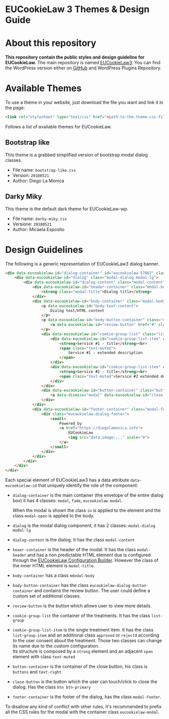 # EUCookieLaw 3 Themes & Design Guide
# About this repository

**This repository contain the public styles and design guideline for EUCookieLaw.** 
The main repository is named [EUCookieLaw3](https://github.com/diegolamonica/EUCookieLaw3).
You can find the WordPress version either on [GitHub](https://github.com/diegolamonica/EUCookieLaw3-wp) 
and WordPress Plugins Repository.

# Available Themes

To use a theme in your website, just download the file you want and link it in the page:

```html
<link rel="stylesheet" type="text/css" href="<path-to-the-theme-css-file.css>" />
```

Follows a list of available themes for EUCookieLaw.

## Bootstrap like
This theme is a grabbed simplified version of bootstrap modal dialog classes.

* File name: `bootstrap-like.css`
* Version: `20180521`   
* Author: Diego La Monica

## Darky Miky
This theme is the default dark theme for EUCookieLaw-wp.

* File name: `darky-miky.css`
* Versione: `20180521`
* Author: Micaela Esposito

# Design Guidelines

The following is a generic representation of EUCookieLaw3 dialog banner.

```html
<div data-eucookielaw-id="dialog-container" id="eucookielaw-57867" class="modal fade eucookielaw-modal in" style="display: block;">
	<div data-eucookielaw-id="dialog" class="modal-dialog modal-lg">
		<div data-eucookielaw-id="dialog-content" class="modal-content">
			<div data-eucookielaw-id="header-container" class="modal-header">
				<strong class="modal-title">Dialog title</strong>
			</div>
			<div data-eucookielaw-id="body-container" class="modal-body">
				<p data-eucookielaw-id="body-text-content">
					Dialog text/HTML content
				</p>
				<p data-eucookielaw-id="body-button-container" class="eucokielaw-dialog-button-container">
					<a data-eucookielaw-id="review-button" href="#" class="btn btn-default btn-block ">Review consents</a>
				</p>
				<div data-eucookielaw-id="cookie-group-list" class="list-group">
					<div data-eucookielaw-id="cookie-group-list-item" class="list-group-item rejected" data-group="service-1">
						<strong>Service #1 - title</strong><br>
						<span class="text-muted">
							Service #1 - extended description
						</span>
					</div>
					<div data-eucookielaw-id="cookie-group-list-item" class="list-group-item rejected" data-group="service-2">
						<strong>Service #2 - title</strong><br>
						<span class="text-muted">Service #2 extended description</span>
					</div>
				</div>
				<div data-eucookielaw-id="button-container" class="buttons text-right">
					<a data-dismiss="modal" data-eucookielaw-id="close-button" href="#" class="btn btn-primary">Done</a>
				</div>
			</div>
			<div data-eucookielaw-id="footer-container" class="modal-footer">
				<div class="eucookielaw-dialog-footer">
					<small>
						Powered by 
						<a href="https://diegolamonica.info">
							EUCookieLaw 
							<img src="data:image:..." scale="0">
						</a>
					</small>
				</div>
			</div>
		</div>
	</div>
</div>
```

Each special element of EUCookieLaw3 has a data attribute `data-eucookielaw-id` that uniquely identify the role of
the component:
* `dialog-container` is the main container (the envelope of the entire dialog box)
  it has 4 classes: `modal`, `fade`, `eucookielaw-modal`.
  
  When the modal is shown the class `in` is applied to the element and the class `modal-open` is applied to the body. 
  
* `dialog` is the modal dialog component, it has 2 classes: `modal-dialog` `modal-lg`

* `dialog-content` is the dialog. It has the class `modal-content`

* `heaer-container` is the header of the modal. It has the class `modal-header` and has a non predictable HTML element 
  due is configured through the [EUCookieLaw Configuration Builder](#). However the class of the inner HTML element is
  `modal-title`.
   
* `body-container` has a class `mdodal-body`

* `body-button-container` has the class `eucookielaw-dialog-button-container` and contains the review button. The 
  user could define a custom set of additional classes.
  
* `review-button` is the button which allows user to view more details.

* `cookie-group-list` the container of the treatments. It has the class `list-group`
* `cookie-group-list-item` is the single treatment item. It has the class `list-group-item` and an additional class 
  `approved` or `rejectd` according to the user consent about the treatment. Those two classes can change its name 
  due to the custom configuration.  
  Its structure is composed by a `strong` element and an adjacent `span` element with class `text-muted`
* `button-container` is the container of the close button, his class is `buttons` and `text-right`  
* `close-button` is the button which the user can touch/click to close the dialog. Has the class `btn btn-primary`
* `footer-container` is the footer of the dialog, has the class `modal-footer`.

To disallow any kind of conflict with other rules, it's recommended to prefix all the CSS rules for the modal with 
the container class `eucookielaw-modal`.